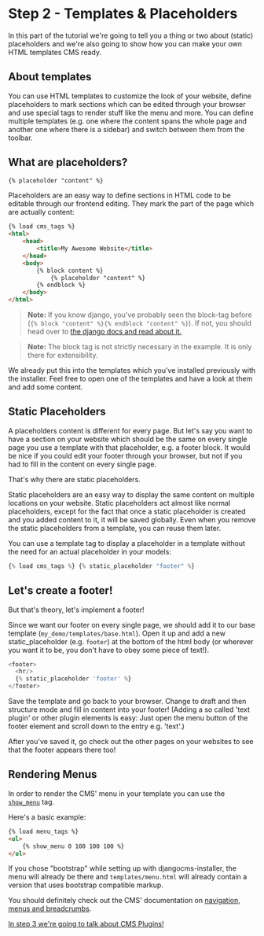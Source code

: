 Step 2 - Templates & Placeholders
=================================

In this part of the tutorial we're going to tell you a thing or two about (static) placeholders and we're also going to show how you can make your own HTML templates CMS ready.

About templates
---------------

You can use HTML templates to customize the look of your website, define placeholders to mark sections which can be edited through your browser and use special tags to render stuff like the menu and more. You can define multiple templates (e.g. one where the content spans the whole page and another one where there is a sidebar) and switch between them from the toolbar.

What are placeholders?
---------------------

```html
{% placeholder "content" %}
```

Placeholders are an easy way to define sections in HTML code to be editable through our frontend editing. They mark the part of the page which are actually content:

```html
{% load cms_tags %}
<html>
    <head>
        <title>My Awesome Website</title>
    </head>
    <body>
        {% block content %}
            {% placeholder "content" %}
        {% endblock %}
    </body>
</html>
```

> **Note:** If you know django, you've probably seen the block-tag before (`{% block "content" %}{% endblock "content" %}`). If not, you should head over to [the django docs and read about it.](https://docs.djangoproject.com/en/dev/topics/templates/)

> **Note:** The block tag is not strictly necessary in the example. It is only there for extensibility.

We already put this into the templates which you've installed previously with the installer. Feel free to open one of the templates and have a look at them and add some content.


Static Placeholders
-------------------

A placeholders content is different for every page. But let's say you want to have a section on your website which should be the same on every single page you use a template with that placeholder, e.g. a footer block. It would be nice if you could edit your footer through your browser, but not if you had to fill in the content on every single page.

That's why there are static placeholders.

Static placeholders are an easy way to display the same content on multiple locations on your website. Static placeholders act almost like normal placeholders, except for the fact that once a static placeholder is created and you added content to it, it will be saved globally. Even when you remove the static placeholders from a template, you can reuse them later.

You can use a template tag to display a placeholder in a template without the need for an actual placeholder in your models:

```python
{% load cms_tags %} {% static_placeholder "footer" %}
```

Let's create a footer!
----------------------

But that's theory, let's implement a footer!

Since we want our footer on every single page, we should add it to our base template (`my_demo/templates/base.html`). Open it up and add a new static_placeholder (e.g. `footer`) at the bottom of the html body (or wherever you want it to be, you don't have to obey some piece of text!).

```python
<footer>
  <hr/>
  {% static_placeholder 'footer' %}
</footer>
```


Save the template and go back to your browser. Change to draft and then structure mode and fill in content into your footer! (Adding a so called 'text plugin' or other plugin elements is easy: Just open the menu button of the footer element and scroll down to the entry e.g.  'text'.)

After you've saved it, go check out the other pages on your websites to see that the footer appears there too!


Rendering Menus
---------------

In order to render the CMS' menu in your template you can use the [`show_menu`](http://docs.django-cms.org/en/develop/getting_started/navigation.html#show-menu) tag.

Here's a basic example:
```html
{% load menu_tags %}
<ul>
    {% show_menu 0 100 100 100 %}
</ul>
```

If you chose "bootstrap" while setting up with djangocms-installer, the menu will already be there and ``templates/menu.html`` will already contain a version that uses bootstrap compatible markup.

You should definitely check out the CMS' documentation on [navigation, menus and breadcrumbs](http://django-cms.readthedocs.org/en/latest/basic_reference/navigation.html).

[In step 3 we're going to talk about CMS Plugins!](https://github.com/Chive/djangocms-tutorial/blob/master/Step%203%20-%20CMS%20Plugins.md)
